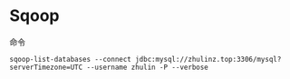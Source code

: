 # Sqoop

命令

```shell
sqoop-list-databases --connect jdbc:mysql://zhulinz.top:3306/mysql?serverTimezone=UTC --username zhulin -P --verbose
```

